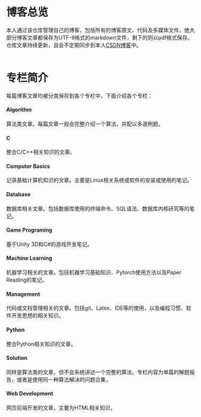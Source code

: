 # 博客总览

本人通过该仓库管理自己的博客，包括所有的博客原文、代码及多媒体文件。绝大部分博客文章都保存为UTF-8格式的markdown文件，剩下的则以pdf格式保存。仓库文章持续更新，且会不定期同步到本人[CSDN博客](https://blog.csdn.net/Zerg_Wang)中。
<br/><br/>

# 专栏简介
每篇博客文章均被分类保存到各个专栏中，下面介绍各个专栏：

#### Algorithm
算法类文章。每篇文章一般会完整介绍一个算法，并配以多道例题。

#### C
整合C/C++相关知识的文章。

#### Computer Basics
记录基础计算机知识的文章。主要是Linux相关系统或软件的安装或使用的笔记。

#### Database
数据库相关文章。包括数据库使用的终端命令、SQL语法、数据库内核研究等的笔记。

#### Game Programing
基于Unity 3D和C#的游戏开发笔记。

#### Machine Learning
机器学习相关的文章。包括机器学习基础知识、Pytorch使用方法以及Paper Reading的笔记。

#### Management
代码或文档管理相关的文章。包括git、Latex、IDE等的使用，以及编程习惯、软件开发思想的相关知识。

#### Python
整合Python相关知识的文章。

#### Solution
同样是算法类的文章，但不会系统讲述一个完整的算法。专栏内容为单篇的解题报告，或者是使用同一种算法解决的问题合集，

#### Web Development
网页前端开发的文章，主要为HTML相关知识。

